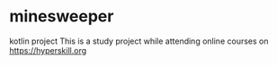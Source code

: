 # minesweeper
kotlin project
This is a study project while attending online courses on https://hyperskill.org
